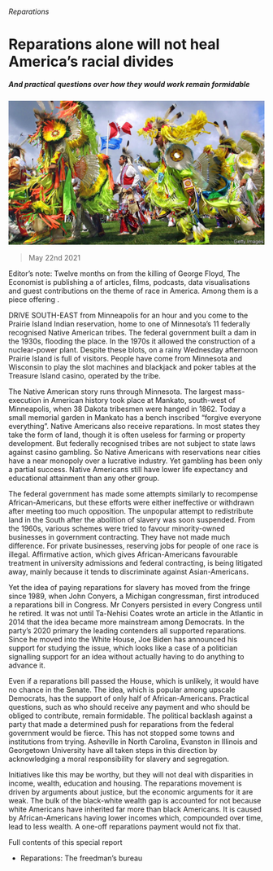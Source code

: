 ###### Reparations

# Reparations alone will not heal America’s racial divides 

##### And practical questions over how they would work remain formidable 

![image](images/20210522_SRP072_0.jpg) 

> May 22nd 2021 

Editor’s note: Twelve months on from the killing of George Floyd, The Economist is publishing a  of articles, films, podcasts, data visualisations and guest contributions on the theme of race in America. Among them is a piece offering .

DRIVE SOUTH-EAST from Minneapolis for an hour and you come to the Prairie Island Indian reservation, home to one of Minnesota’s 11 federally recognised Native American tribes. The federal government built a dam in the 1930s, flooding the place. In the 1970s it allowed the construction of a nuclear-power plant. Despite these blots, on a rainy Wednesday afternoon Prairie Island is full of visitors. People have come from Minnesota and Wisconsin to play the slot machines and blackjack and poker tables at the Treasure Island casino, operated by the tribe.

The Native American story runs through Minnesota. The largest mass-execution in American history took place at Mankato, south-west of Minneapolis, when 38 Dakota tribesmen were hanged in 1862. Today a small memorial garden in Mankato has a bench inscribed “forgive everyone everything”. Native Americans also receive reparations. In most states they take the form of land, though it is often useless for farming or property development. But federally recognised tribes are not subject to state laws against casino gambling. So Native Americans with reservations near cities have a near monopoly over a lucrative industry. Yet gambling has been only a partial success. Native Americans still have lower life expectancy and educational attainment than any other group.


The federal government has made some attempts similarly to recompense African-Americans, but these efforts were either ineffective or withdrawn after meeting too much opposition. The unpopular attempt to redistribute land in the South after the abolition of slavery was soon suspended. From the 1960s, various schemes were tried to favour minority-owned businesses in government contracting. They have not made much difference. For private businesses, reserving jobs for people of one race is illegal. Affirmative action, which gives African-Americans favourable treatment in university admissions and federal contracting, is being litigated away, mainly because it tends to discriminate against Asian-Americans.

Yet the idea of paying reparations for slavery has moved from the fringe since 1989, when John Conyers, a Michigan congressman, first introduced a reparations bill in Congress. Mr Conyers persisted in every Congress until he retired. It was not until Ta-Nehisi Coates wrote an article in the Atlantic in 2014 that the idea became more mainstream among Democrats. In the party’s 2020 primary the leading contenders all supported reparations. Since he moved into the White House, Joe Biden has announced his support for studying the issue, which looks like a case of a politician signalling support for an idea without actually having to do anything to advance it.

Even if a reparations bill passed the House, which is unlikely, it would have no chance in the Senate. The idea, which is popular among upscale Democrats, has the support of only half of African-Americans. Practical questions, such as who should receive any payment and who should be obliged to contribute, remain formidable. The political backlash against a party that made a determined push for reparations from the federal government would be fierce. This has not stopped some towns and institutions from trying. Asheville in North Carolina, Evanston in Illinois and Georgetown University have all taken steps in this direction by acknowledging a moral responsibility for slavery and segregation.

Initiatives like this may be worthy, but they will not deal with disparities in income, wealth, education and housing. The reparations movement is driven by arguments about justice, but the economic arguments for it are weak. The bulk of the black-white wealth gap is accounted for not because white Americans have inherited far more than black Americans. It is caused by African-Americans having lower incomes which, compounded over time, lead to less wealth. A one-off reparations payment would not fix that.

Full contents of this special report






* Reparations: The freedman’s bureau


